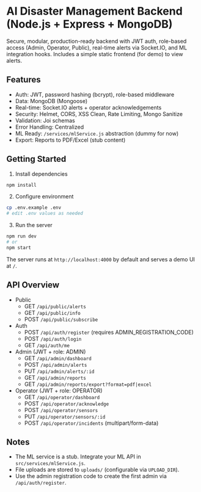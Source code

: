 # AI Disaster Management Backend (Node.js + Express + MongoDB)

Secure, modular, production-ready backend with JWT auth, role-based access (Admin, Operator, Public), real-time alerts via Socket.IO, and ML integration hooks. Includes a simple static frontend (for demo) to view alerts.

## Features
- Auth: JWT, password hashing (bcrypt), role-based middleware
- Data: MongoDB (Mongoose)
- Real-time: Socket.IO alerts + operator acknowledgements
- Security: Helmet, CORS, XSS Clean, Rate Limiting, Mongo Sanitize
- Validation: Joi schemas
- Error Handling: Centralized
- ML Ready: `/services/mlService.js` abstraction (dummy for now)
- Export: Reports to PDF/Excel (stub content)

## Getting Started

1. Install dependencies
```bash
npm install
```

2. Configure environment
```bash
cp .env.example .env
# edit .env values as needed
```

3. Run the server
```bash
npm run dev
# or
npm start
```

The server runs at `http://localhost:4000` by default and serves a demo UI at `/`.

## API Overview
- Public
  - GET `/api/public/alerts`
  - GET `/api/public/info`
  - POST `/api/public/subscribe`
- Auth
  - POST `/api/auth/register` (requires ADMIN_REGISTRATION_CODE)
  - POST `/api/auth/login`
  - GET `/api/auth/me`
- Admin (JWT + role: ADMIN)
  - GET `/api/admin/dashboard`
  - POST `/api/admin/alerts`
  - PUT `/api/admin/alerts/:id`
  - GET `/api/admin/reports`
  - GET `/api/admin/reports/export?format=pdf|excel`
- Operator (JWT + role: OPERATOR)
  - GET `/api/operator/dashboard`
  - POST `/api/operator/acknowledge`
  - POST `/api/operator/sensors`
  - PUT `/api/operator/sensors/:id`
  - POST `/api/operator/incidents` (multipart/form-data)

## Notes
- The ML service is a stub. Integrate your ML API in `src/services/mlService.js`.
- File uploads are stored to `uploads/` (configurable via `UPLOAD_DIR`).
- Use the admin registration code to create the first admin via `/api/auth/register`.
